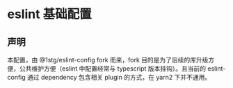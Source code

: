 # eslint 基础配置

## 声明

本配置，由 @1stg/eslint-config fork 而来，fork 目的是为了后续的库升级方便，公共维护方便（eslint 中配置经常与 typescript 版本挂钩）。且当前的 eslint-config 通过 dependency 包含相关 plugin 的方式，在 yarn2 下并不通用。
